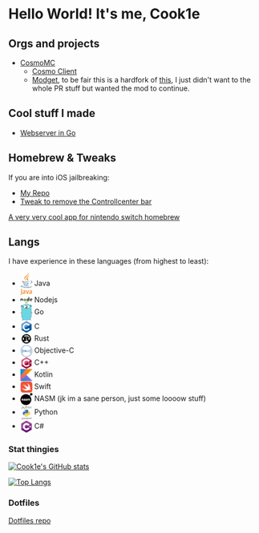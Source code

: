 # Hello World! It's me, Cook1e
## Orgs and projects
* [CosmoMC](https://github.com/CosmoMC)
  * [Cosmo Client](https://github.com/CosmoMC/Cosmo)
  * [Modget](https://github.com/CosmoMC/Modget), to be fair this is a hardfork of [this](https://github.com/ReviversMC/Modget), I just didn't want to the whole PR stuff but wanted the mod to continue.
## Cool stuff I made
* [Webserver in Go](https://github.com/legendary-cookie/warp)

## Homebrew & Tweaks
If you are into iOS jailbreaking:
  * [My Repo](https://aptrepo.github.io)
  * [Tweak to remove the Controllcenter bar](https://github.com/legendary-cookie/noccls)

[A very very cool app for nintendo switch homebrew](https://github.com/legendary-cookie/superusefullapplication)

## Langs
I have experience in these languages (from highest to least):
* <img valign="middle" src="assets/java.svg" width="24px" /> Java
* <img valign="middle" src="assets/nodejs.svg" width="24px" /> Nodejs
* <img valign="middle" src="assets/go.svg" width="24px" /> Go
* <img valign="middle" src="assets/c.svg" width="24px" /> C
* <img valign="middle" src="assets/rust.svg" width="24px" /> Rust
* <img valign="middle" src="assets/objc.svg" width="24px" /> Objective-C
* <img valign="middle" src="assets/c++.svg" width="24px" /> C++
* <img valign="middle" src="assets/kotlin.svg" width="24px" /> Kotlin
* <img valign="middle" src="assets/swift.svg" width="24px" /> Swift
* <img valign="middle" src="assets/nasm.svg" width="24px" /> NASM (jk im a sane person, just some loooow stuff)
* <img valign="middle" src="assets/python.svg" width="24px" /> Python
* <img valign="middle" src="assets/csharp.svg" width="24px" /> C#

### Stat thingies
[![Cook1e's GitHub stats](https://github-readme-stats.vercel.app/api?username=legendary-cookie)](https://github.com/anuraghazra/github-readme-stats)

[![Top Langs](https://github-readme-stats.vercel.app/api/top-langs/?username=legendary-cookie&langs_count=8)](https://github.com/anuraghazra/github-readme-stats)

### Dotfiles
[Dotfiles repo](https://github.com/legendary-cookie/dotfiles)
